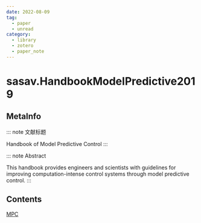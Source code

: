 ```yaml
---
date: 2022-08-09
tag:
  - paper
  - unread
category:
  - library
  - zotero
  - paper_note
---
```



# sasav.HandbookModelPredictive2019

## MetaInfo

::: note 文献标题

 Handbook of Model Predictive Control
:::

::: note Abstract

This handbook provides engineers and scientists with guidelines for improving computation-intense control systems through model predictive control.
:::


## Contents

[MPC](./../control/MPC/MPC.md)
